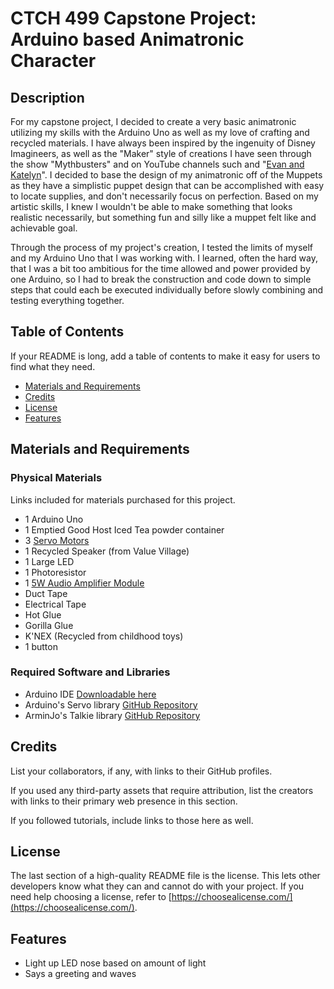 # CTCH 499 Capstone Project: Arduino based Animatronic Character
## Description

For my capstone project, I decided to create a very basic animatronic utilizing my skills with the Arduino Uno as well as my love of crafting and recycled materials. 
I have always been inspired by the ingenuity of Disney Imagineers, as well as the "Maker" style of creations I have seen through the show "Mythbusters" and on YouTube channels such and "[Evan and Katelyn](https://www.youtube.com/@EvanAndKatelyn)". I decided to base the design of my animatronic off of the Muppets as they have a simplistic puppet design that can be accomplished with easy to locate supplies, and don't necessarily focus on perfection. Based on my artistic skills, I knew I wouldn't be able to make something that looks realistic necessarily, but something fun and silly like a muppet felt like and achievable goal.

Through the process of my project's creation, I tested the limits of myself and my Arduino Uno that I was working with. I learned, often the hard way, that I was a bit too ambitious for the time allowed and power provided by one Arduino, so I had to break the construction and code down to simple steps that could each be executed individually before slowly combining and testing everything together.


## Table of Contents

If your README is long, add a table of contents to make it easy for users to find what they need.
- [Materials and Requirements](#materials-and-requirements)
- [Credits](#credits)
- [License](#license)
- [Features](#features)

## Materials and Requirements
### Physical Materials
Links included for materials purchased for this project.

- 1 Arduino Uno
- 1 Emptied Good Host Iced Tea powder container
- 3 [Servo Motors](https://www.amazon.ca/gp/product/B07H85M78M/ref=ppx_yo_dt_b_asin_title_o06_s00?ie=UTF8&psc=1)
- 1 Recycled Speaker (from Value Village)
- 1 Large LED
- 1 Photoresistor
- 1 [5W Audio Amplifier Module](https://www.amazon.ca/gp/product/B077MKQJW2/ref=ppx_yo_dt_b_asin_title_o06_s00?ie=UTF8&psc=1)
- Duct Tape
- Electrical Tape
- Hot Glue
- Gorilla Glue
- K'NEX (Recycled from childhood toys)
- 1 button

### Required Software and Libraries
- Arduino IDE [Downloadable here](https://www.arduino.cc/en/software)
- Arduino's Servo library [GitHub Repository](https://github.com/arduino-libraries/Servo)
- ArminJo's Talkie library [GitHub Repository](https://github.com/ArminJo/Talkie)

## Credits

List your collaborators, if any, with links to their GitHub profiles.

If you used any third-party assets that require attribution, list the creators with links to their primary web presence in this section.

If you followed tutorials, include links to those here as well.

## License

The last section of a high-quality README file is the license. This lets other developers know what they can and cannot do with your project. If you need help choosing a license, refer to [https://choosealicense.com/](https://choosealicense.com/).

## Features

- Light up LED nose based on amount of light
- Says a greeting and waves
